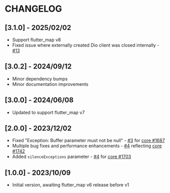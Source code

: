 # CHANGELOG

## [3.1.0] - 2025/02/02

* Support flutter_map v8
* Fixed issue where externally created Dio client was closed internally - [#13](https://github.com/fleaflet/flutter_map_cancellable_tile_provider/pull/13)

## [3.0.2] - 2024/09/12

* Minor dependency bumps
* Minor documentation improvements

## [3.0.0] - 2024/06/08

* Updated to support flutter_map v7

## [2.0.0] - 2023/12/02

* Fixed "Exception: Buffer parameter must not be null" - [#3](https://github.com/fleaflet/flutter_map_cancellable_tile_provider/pull/3) for [core #1687](https://github.com/fleaflet/flutter_map/issues/1687)
* Multiple bug fixes and performance enhancements - [#4](https://github.com/fleaflet/flutter_map_cancellable_tile_provider/pull/4) reflecting [core #1742](https://github.com/fleaflet/flutter_map/pull/1742)
* Added `silenceExceptions` parameter - [#4](https://github.com/fleaflet/flutter_map_cancellable_tile_provider/pull/4) for [core #1703](https://github.com/fleaflet/flutter_map/issues/1703)

## [1.0.0] - 2023/10/09

* Initial version, awaiting flutter_map v6 release before v1
